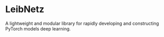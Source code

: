 # LeibNetz
A lightweight and modular library for rapidly developing and constructing PyTorch models deep learning.
